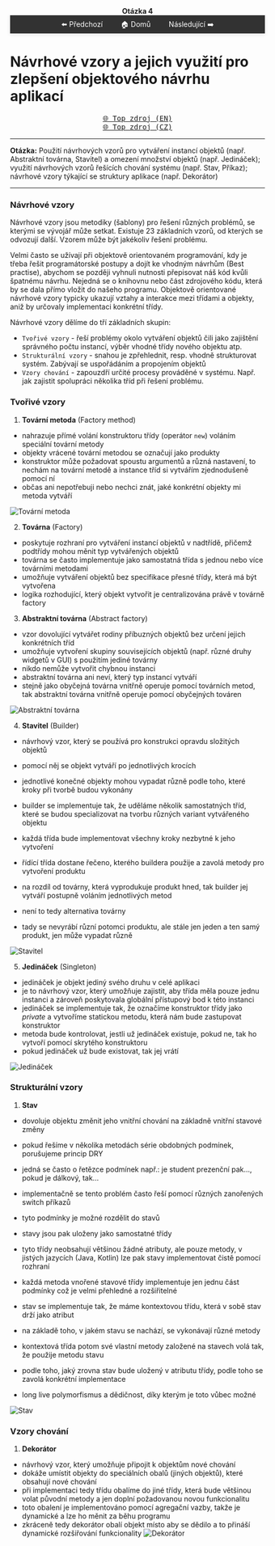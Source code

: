 <div align="center" style="margin-top: 16px;">
    <strong>Otázka 4</strong>
</div>

<nav style="
    position: sticky;
    top: 0;
    z-index: 100;
    background: rgba(0,0,0,0.8);
    padding: 8px 0 4px 0;
    box-shadow: 0 2px 8px rgba(0,0,0,0.1);
    text-align: center;
">
    <a href="03.md" style="color:white; text-decoration:none; margin: 0 16px;">⬅️ Předchozí</a>
    <a href="../README.md" style="color:white; text-decoration:none; margin: 0 16px;">🏠 Domů</a>
    <a href="05.md" style="color:white; text-decoration:none; margin: 0 16px;">Následující ➡️</a>
</nav>

# Návrhové vzory a jejich využití pro zlepšení objektového návrhu aplikací

<div align="center">

[<kbd>🌐 Top zdroj (EN)</kbd>](https://refactoring.guru/design-patterns/factory-method)  
[<kbd>🌐 Top zdroj (CZ)</kbd>](https://www.algoritmy.net/article/51224/Navrhove-vzory)

</div>

---

**Otázka:** Použití návrhových vzorů pro vytváření instancí objektů (např. Abstraktní továrna, Stavitel) a omezení množství
objektů (např. Jedináček); využití návrhových vzorů řešících chování systému (např. Stav, Příkaz); návrhové vzory týkající se struktury aplikace (např. Dekorátor)

---

### Návrhové vzory
Návrhové vzory jsou metodiky (šablony) pro řešení různých problémů, se kterými se vývojář může setkat.
Existuje 23 základních vzorů, od kterých se odvozují další.
Vzorem může být jakékoliv řešení problému.

Velmi často se užívají při objektově orientovaném programování, kdy je třeba řešit programátorské postupy a dojít ke
vhodným návrhům (Best practise), abychom se později vyhnuli nutnosti přepisovat náš kód kvůli špatnému návrhu.
Nejedná se o knihovnu nebo část zdrojového kódu, která by se dala přímo vložit do našeho programu.
Objektově orientované návrhové vzory typicky ukazují vztahy a interakce mezi třídami a objekty, aniž by určovaly
implementaci konkrétní třídy.

Návrhové vzory dělíme do tří základních skupin:

- `Tvořivé vzory` - řeší problémy okolo vytváření objektů čili jako zajištění
  správného počtu instancí, výběr vhodné třídy nového objektu atp.
- `Strukturální vzory` - snahou je zpřehlednit, resp. vhodně
  strukturovat systém. Zabývají se uspořádáním a propojením objektů
- `Vzory chování` - zapouzdří určité procesy prováděné v systému.
  Např. jak zajistit spolupráci několika tříd při řešení problému.

### Tvořivé vzory

1. **Tovární metoda** (Factory method)

- nahrazuje přímé volání konstruktoru třídy (operátor `new`) voláním speciální tovární metody
- objekty vrácené tovární metodou se označují jako produkty
- konstruktor může požadovat spoustu argumentů a různá nastavení, to nechám na tovární metodě a instance tříd si
  vytvářím zjednodušeně pomocí ní
- občas ani nepotřebuji nebo nechci znát, jaké konkrétní objekty mi metoda vytváří

![Tovární metoda](img/factory-method.png)

2. **Továrna** (Factory)

- poskytuje rozhraní pro vytváření instancí objektů v nadtřídě, přičemž podtřídy mohou měnit typ vytvářených objektů
- továrna se často implementuje jako samostatná třída s jednou nebo více továrními metodami
- umožňuje vytváření objektů bez specifikace přesné třídy, která má být vytvořena
- logika rozhodující, který objekt vytvořit je centralizována právě v továrně
  factory

3. **Abstraktní továrna** (Abstract factory)

- vzor dovolující vytvářet rodiny příbuzných objektů bez určení jejich konkrétních tříd
- umožňuje vytvoření skupiny souvisejících objektů (např. různé druhy widgetů v GUI) s použitím jediné továrny
- nikdo nemůže vytvořit chybnou instanci
- abstraktní továrna ani neví, který typ instancí vytváří
- stejně jako obyčejná továrna vnitřně operuje pomocí továrních metod, tak abstraktní továrna vnitřně operuje pomocí
  obyčejných továren

![Abstraktní továrna](img/abstract-factory.png)

4. **Stavitel** (Builder)

- návrhový vzor, který se používá pro konstrukci opravdu složitých objektů
- pomocí něj se objekt vytváří po jednotlivých krocích
- jednotlivé konečné objekty mohou vypadat různě podle toho, které kroky při tvorbě budou vykonány

- builder se implementuje tak, že uděláme několik samostatných tříd, které se budou
  specializovat na tvorbu různých variant vytvářeného objektu
- každá třída bude implementovat všechny kroky nezbytné k jeho vytvoření
- řídící třída dostane řečeno, kterého buildera použije a zavolá metody pro vytvoření produktu

- na rozdíl od továrny, která vyprodukuje produkt hned, tak builder jej vytváří postupně voláním jednotlivých metod
- není to tedy alternativa továrny
- tady se nevyrábí různí potomci produktu, ale stále jen jeden a ten samý produkt, jen může
  vypadat různě

![Stavitel](img/builder.png)

5. **Jedináček** (Singleton)

- jedináček je objekt jediný svého druhu v celé aplikaci
- je to návrhový vzor, který umožňuje zajistit, aby třída měla pouze jednu instanci a zároveň poskytovala globální
  přístupový bod k této instanci
- jedináček se implementuje tak, že označíme konstruktor třídy jako *private* a vytvoříme statickou metodu, která nám
  bude zastupovat konstruktor
- metoda bude kontrolovat, jestli už jedináček existuje, pokud ne, tak ho vytvoří pomocí skrytého konstruktoru
- pokud jedináček už bude existovat, tak jej vrátí

![Jedináček](img/singleton.png)

### Strukturální vzory

1. **Stav**

- dovoluje objektu změnit jeho vnitřní chování na základně vnitřní stavové změny
- pokud řešíme v několika metodách série obdobných podmínek, porušujeme princip DRY
- jedná se často o řetězce podmínek např.: je student prezenční pak…, pokud je dálkový, tak…
- implementačně se tento problém často řeší pomocí různých zanořených switch příkazů

- tyto podmínky je možné rozdělit do stavů
- stavy jsou pak uloženy jako samostatné třídy
- tyto třídy neobsahují většinou žádné atributy, ale pouze metody, v jistých jazycích (Java, Kotlin) lze pak stavy
  implementovat čistě pomocí rozhraní
- každá metoda vnořené stavové třídy implementuje jen jednu část
  podmínky což je velmi přehledné a rozšiřitelné

- stav se implementuje tak, že máme kontextovou třídu, která v sobě stav drží jako atribut
- na základě toho, v jakém stavu se nachází, se vykonávají různé metody
- kontextová třída potom své vlastní metody založené na stavech volá tak, že použije metodu stavu
- podle toho, jaký zrovna stav bude uložený v atributu třídy, podle toho se zavolá konkrétní implementace
- long live polymorfismus a dědičnost, díky kterým je toto vůbec možné

![Stav](img/state.png)

### Vzory chování

1. **Dekorátor**

- návrhový vzor, který umožňuje připojit k objektům nové chování
- dokáže umístit objekty do speciálních obalů (jiných objektů), které obsahují nové chování
- při implementaci tedy třídu obalíme do jiné třídy, která bude většinou volat původní metody a jen doplní požadovanou
  novou funkcionalitu
- toto obalení je implementováno pomocí agregační vazby, takže je dynamické a lze ho měnit za běhu programu
- zkráceně tedy dekorátor obalí objekt místo aby se dědilo a to přináší dynamické rozšiřování funkcionality
  ![Dekorátor](img/decorator.png)